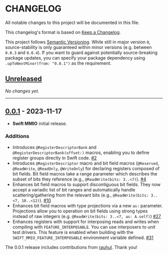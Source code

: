 # CHANGELOG

All notable changes to this project will be documented in this file.

This changelog's format is based on
[Keep a Changelog](https://keepachangelog.com/en/1.0.0/).

This project follows [Semantic Versioning](https://semver.org/spec/v2.0.0.html).
While still in major version `0`, source-stability is only guaranteed within
minor versions (e.g. between `0.0.3` and `0.0.4`). If you want to guard against
potentially source-breaking package updates, you can specify your package
dependency using `.upToNextMinor(from: "0.0.1")` as the requirement.

## [Unreleased]

*No changes yet.*

<!-- 
Add new items at the end of the relevant section under **Unreleased**.
-->

---

## [0.0.1] - 2023-11-17

- **Swift MMIO** initial release.

### Additions

- Introduces `@RegisterDescriptorBank` and `@RegisterDescriptorBank(offset:)` macros, enabling you
  to define register groups directly in Swift code. [#2]
- Introduces `@RegisterDescriptor` macro and bit field macros (`@Reserved`, `@ReadWrite`,
  `@ReadOnly`, `@WriteOnly`) for declaring registers composed of bit fields. Bit 
  field macros take a range parameter which describes the subset of bits they
  reference (e.g., `@ReadWrite(bits: 3..<7)`). [#4]
- Enhances bit field macros to support discontiguous bit fields. They now accept
  a variadic list of bit ranges and automatically handle scattering/gathering
  from the relevant bits (e.g., `@ReadWrite(bits: 3..<7, 10..<12)`). [#10]
- Enhances bit field macros with type projections via a new `as:` parameter.
  Projections allow you to operation on bit fields using strong types instead of
  raw integers (e.g. `@ReadWrite(bits: 3..<7, as: A.self)`) [#27]
- Enhances registers with support for interposing reads and writes when
  compiling with `FEATURE_INTERPOSABLE`. You can use interposers to unit test
  drivers. This feature is enabled when building with the
  `SWIFT_MMIO_FEATURE_INTERPOSABLE` environment variable defined. [#31]

The 0.0.1 release includes contributions from [rauhul]. Thank you!

<!-- Link references for releases -->

[Unreleased]: https://github.com/apple/swift-mmio/compare/0.0.1...HEAD
[0.0.1]: https://github.com/apple/swift-mmio/releases/tag/0.0.1

<!-- Link references for pull requests -->

[#2]: https://github.com/apple/swift-mmio/pull/2
[#4]: https://github.com/apple/swift-mmio/pull/4
[#10]: https://github.com/apple/swift-mmio/pull/10
[#27]: https://github.com/apple/swift-mmio/pull/27
[#31]: https://github.com/apple/swift-mmio/pull/31

<!-- Link references for contributors -->

[rauhul]: https://github.com/apple/swift-mmio/commits?author=rauhul
